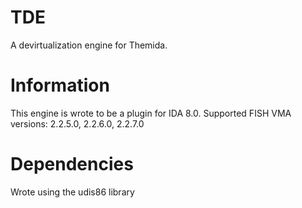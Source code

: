 # TDE
A devirtualization engine for Themida.

# Information
This engine is wrote to be a plugin for IDA 8.0.
Supported FISH VMA versions: 2.2.5.0, 2.2.6.0, 2.2.7.0


# Dependencies
Wrote using the udis86 library
